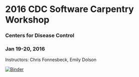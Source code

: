 # 2016 CDC Software Carpentry Workshop

### Centers for Disease Control
### Jan 19-20, 2016

Instructors: Chris Fonnesbeck, Emily Dolson

[![Binder](http://mybinder.org/badge.svg)](http://mybinder.org/repo/emilydolson/2016-01-19-CDC)